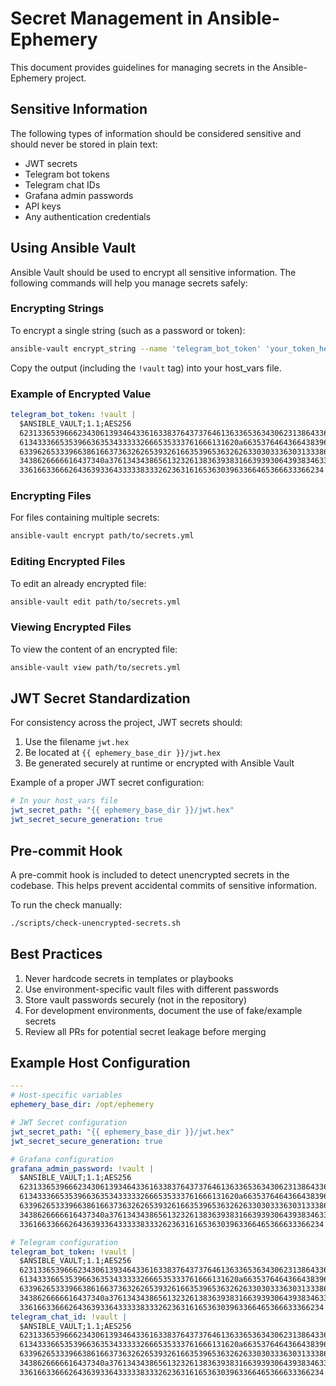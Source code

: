 # Secret Management in Ansible-Ephemery

This document provides guidelines for managing secrets in the Ansible-Ephemery project.

## Sensitive Information

The following types of information should be considered sensitive and should never be stored in plain text:

- JWT secrets
- Telegram bot tokens
- Telegram chat IDs
- Grafana admin passwords
- API keys
- Any authentication credentials

## Using Ansible Vault

Ansible Vault should be used to encrypt all sensitive information. The following commands will help you manage secrets safely:

### Encrypting Strings

To encrypt a single string (such as a password or token):

```bash
ansible-vault encrypt_string --name 'telegram_bot_token' 'your_token_here'
```

Copy the output (including the `!vault` tag) into your host_vars file.

### Example of Encrypted Value

```yaml
telegram_bot_token: !vault |
  $ANSIBLE_VAULT;1.1;AES256
  62313365396662343061393464336163383764373764613633653634306231386433626436623361
  6134333665353966363534333332666535333761666131620a663537646436643839616531643561
  63396265333966386166373632626539326166353965363262633030333630313338646335303630
  3438626666616437340a376134343865613232613836393831663939306439383463363461363436
  33616633666264363933643333383332623631616536303963366465366633366234
```

### Encrypting Files

For files containing multiple secrets:

```bash
ansible-vault encrypt path/to/secrets.yml
```

### Editing Encrypted Files

To edit an already encrypted file:

```bash
ansible-vault edit path/to/secrets.yml
```

### Viewing Encrypted Files

To view the content of an encrypted file:

```bash
ansible-vault view path/to/secrets.yml
```

## JWT Secret Standardization

For consistency across the project, JWT secrets should:

1. Use the filename `jwt.hex`
2. Be located at `{{ ephemery_base_dir }}/jwt.hex`
3. Be generated securely at runtime or encrypted with Ansible Vault

Example of a proper JWT secret configuration:

```yaml
# In your host_vars file
jwt_secret_path: "{{ ephemery_base_dir }}/jwt.hex"
jwt_secret_secure_generation: true
```

## Pre-commit Hook

A pre-commit hook is included to detect unencrypted secrets in the codebase. This helps prevent accidental commits of sensitive information.

To run the check manually:

```bash
./scripts/check-unencrypted-secrets.sh
```

## Best Practices

1. Never hardcode secrets in templates or playbooks
2. Use environment-specific vault files with different passwords
3. Store vault passwords securely (not in the repository)
4. For development environments, document the use of fake/example secrets
5. Review all PRs for potential secret leakage before merging

## Example Host Configuration

```yaml
---
# Host-specific variables
ephemery_base_dir: /opt/ephemery

# JWT Secret configuration
jwt_secret_path: "{{ ephemery_base_dir }}/jwt.hex"
jwt_secret_secure_generation: true

# Grafana configuration
grafana_admin_password: !vault |
  $ANSIBLE_VAULT;1.1;AES256
  62313365396662343061393464336163383764373764613633653634306231386433626436623361
  6134333665353966363534333332666535333761666131620a663537646436643839616531643561
  63396265333966386166373632626539326166353965363262633030333630313338646335303630
  3438626666616437340a376134343865613232613836393831663939306439383463363461363436
  33616633666264363933643333383332623631616536303963366465366633366234

# Telegram configuration
telegram_bot_token: !vault |
  $ANSIBLE_VAULT;1.1;AES256
  62313365396662343061393464336163383764373764613633653634306231386433626436623361
  6134333665353966363534333332666535333761666131620a663537646436643839616531643561
  63396265333966386166373632626539326166353965363262633030333630313338646335303630
  3438626666616437340a376134343865613232613836393831663939306439383463363461363436
  33616633666264363933643333383332623631616536303963366465366633366234
telegram_chat_id: !vault |
  $ANSIBLE_VAULT;1.1;AES256
  62313365396662343061393464336163383764373764613633653634306231386433626436623361
  6134333665353966363534333332666535333761666131620a663537646436643839616531643561
  63396265333966386166373632626539326166353965363262633030333630313338646335303630
  3438626666616437340a376134343865613232613836393831663939306439383463363461363436
  33616633666264363933643333383332623631616536303963366465366633366234
```

